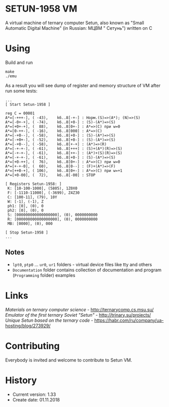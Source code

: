 SETUN-1958 VM
=============

A virtual machine of ternary computer Setun, also known as "Small Automatic Digital Machine" (in Russian: МЦВМ "
Сетунь") written on C

# Using

Build and run

```shell
make
./emu
```

As a result you will see dump of register and memory structure of VM after run some tests:

```shell
...
[ Start Setun-1958 ]

reg C = 00001
A*=[-+++-], ( -43),    k6..8[-+-] : Норм.(S)=>(A*); (N)=>(S)
A*=[-0+-+], ( -74),    k6..8[+0-] : (S)-(A*)=>(S)
A*=[+0+-+], (  88),    k6..8[0+-] : A*=>(C) при w=0
A*=[0-++-], ( -16),    k6..8[000] : A*=>(C)
A*=[-+0--], ( -58),    k6..8[+0-] : (S)-(A*)=>(S)
A*=[-+0+-], ( -52),    k6..8[+0-] : (S)-(A*)=>(S)
A*=[-+0--], ( -58),    k6..8[+-+] : (A*)=>(R)
A*=[-+-+-], ( -61),    k6..8[+++] : (S)+(A*)(R)=>(S)
A*=[-+-+-], ( -61),    k6..8[++-] : (A*)+(S)(R)=>(S)
A*=[-+-+-], ( -61),    k6..8[+0-] : (S)-(A*)=>(S)
A*=[+0-++], (  76),    k6..8[0+-] : A*=>(C) при w=0
A*=[+-+-0], (  60),    k6..8[0--] : (F)+(A*)=>(F)
A*=[++0-+], ( 106),    k6..8[0+-] : A*=>(C) при w=+1
A*=[+0-00], (  72),    k6..8[-00] : STOP

[ Registers Setun-1958: ]
 K: [10-100-1000], (5805), 1Z0X0
 F: [-1110-11000], (-3699), Z4Z30
 C: [100-11], (79), 10Y
 W: [-1], (-1), Z
 ph1: [0], (0), 0
 ph2: [0], (0), 0
 S: [000000000000000000], (0), 0000000000
 R: [000000000000000000], (0), 0000000000
 MB: [0000], (0), 000

[ Stop Setun-1958 ]
...
```

## Notes

* `lpt0`, `ptp0` ... `ur0`, `ur1` folders - virtual device files like tty and others
* `Documentation` folder contains collection of documentation and program (`Programming` folder) examples

# Links

*Materials on ternary computer science* - <http://ternarycomp.cs.msu.su/>
*Emulator of the first ternary Soviet "Setun"* - <http://trinary.su/projects/>
*Unique Setun based on the ternary code* - <https://habr.com/ru/company/ua-hosting/blog/273929/>

# Contributing

Everybody is invited and welcome to contribute to Setun VM.

# History

- Current version: 1.33
- Create date: 01.11.2018

